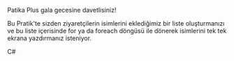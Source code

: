 Patika Plus gala gecesine davetlisiniz!

Bu Pratik'te sizden ziyaretçilerin isimlerini eklediğimiz bir liste oluşturmanızı ve bu liste içerisinde for ya da foreach döngüsü ile dönerek isimlerini tek tek ekrana yazdırmanız isteniyor.


C#
